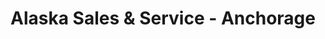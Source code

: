 ---
title: "Alaska Sales & Service - Anchorage"
url: /anchorage/alaska-sales-and-service-anchorage/
shop: car
---